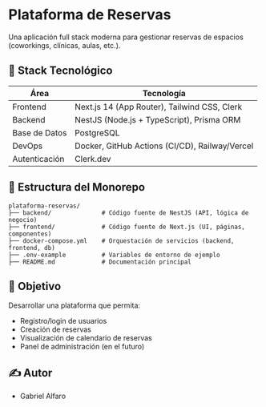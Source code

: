 # Plataforma de Reservas

Una aplicación full stack moderna para gestionar reservas de espacios (coworkings, clínicas, aulas, etc.).

## 🧰 Stack Tecnológico

| Área          | Tecnología                                     |
| ------------- | ---------------------------------------------- |
| Frontend      | Next.js 14 (App Router), Tailwind CSS, Clerk   |
| Backend       | NestJS (Node.js + TypeScript), Prisma ORM      |
| Base de Datos | PostgreSQL                                     |
| DevOps        | Docker, GitHub Actions (CI/CD), Railway/Vercel |
| Autenticación | Clerk.dev                                      |

## 📁 Estructura del Monorepo

```
plataforma-reservas/
├── backend/              # Código fuente de NestJS (API, lógica de negocio)
├── frontend/             # Código fuente de Next.js (UI, páginas, componentes)
├── docker-compose.yml    # Orquestación de servicios (backend, frontend, db)
├── .env-example          # Variables de entorno de ejemplo
├── README.md             # Documentación principal
```

## 🚀 Objetivo

Desarrollar una plataforma que permita:

- Registro/login de usuarios
- Creación de reservas
- Visualización de calendario de reservas
- Panel de administración (en el futuro)

## ✍️ Autor

- Gabriel Alfaro
